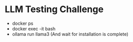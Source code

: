 # LLM Testing Challenge

- docker ps
- docker exec -it <mycontainer> bash
- ollama run llama3 (And wait for installation is complete)
